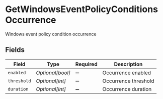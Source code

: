 # GetWindowsEventPolicyConditionsOccurrence

Windows event policy condition occurrence


## Fields

| Field                | Type                 | Required             | Description          |
| -------------------- | -------------------- | -------------------- | -------------------- |
| `enabled`            | *Optional[bool]*     | :heavy_minus_sign:   | Occurrence enabled   |
| `threshold`          | *Optional[int]*      | :heavy_minus_sign:   | Occurrence threshold |
| `duration`           | *Optional[int]*      | :heavy_minus_sign:   | Occurrence duration  |